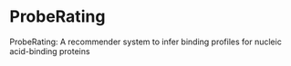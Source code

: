 # ProbeRating
ProbeRating: A recommender system to infer binding profiles for nucleic acid-binding proteins
